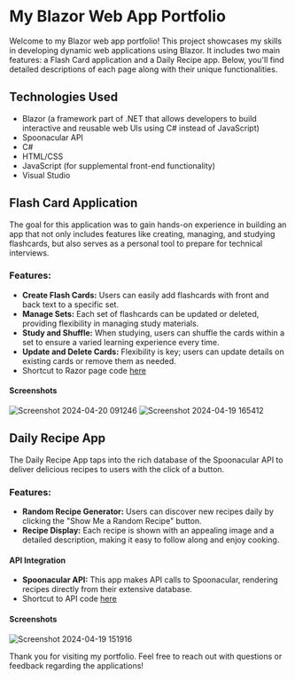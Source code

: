 # My Blazor Web App Portfolio

Welcome to my Blazor web app portfolio! This project showcases my skills in developing dynamic web applications using Blazor. It includes two main features: a Flash Card application and a Daily Recipe app. Below, you'll find detailed descriptions of each page along with their unique functionalities.


## Technologies Used
- Blazor (a framework part of .NET that allows developers to build interactive and reusable web UIs using C# instead of JavaScript)
- Spoonacular API
- C#
- HTML/CSS
- JavaScript (for supplemental front-end functionality)
- Visual Studio

  
## Flash Card Application

The goal for this application was to gain hands-on experience in building an app that not only includes features like creating, managing, and studying flashcards, but also serves as a personal tool to prepare for technical interviews.

### Features:
- **Create Flash Cards:** Users can easily add flashcards with front and back text to a specific set.
- **Manage Sets:** Each set of flashcards can be updated or deleted, providing flexibility in managing study materials.
- **Study and Shuffle:** When studying, users can shuffle the cards within a set to ensure a varied learning experience every time.
- **Update and Delete Cards:** Flexibility is key; users can update details on existing cards or remove them as needed.
- Shortcut to Razor page code [here](https://github.com/Npelletier91/BlazorPortfolioApp/blob/main/BlazorPortfolio/BlazorPortfolio.Client/Pages/Flashcards.razor)

#### Screenshots
![Screenshot 2024-04-20 091246](https://github.com/Npelletier91/BlazorPortfolioApp/assets/129113700/8b323857-972d-49a6-82c2-bfedf16c1b69)
![Screenshot 2024-04-19 165412](https://github.com/Npelletier91/BlazorPortfolioApp/assets/129113700/a2566672-a683-4e16-a99b-2399e8b880ef)


## Daily Recipe App

The Daily Recipe App taps into the rich database of the Spoonacular API to deliver delicious recipes to users with the click of a button.

### Features:
- **Random Recipe Generator:** Users can discover new recipes daily by clicking the "Show Me a Random Recipe" button.
- **Recipe Display:** Each recipe is shown with an appealing image and a detailed description, making it easy to follow along and enjoy cooking.

#### API Integration
- **Spoonacular API:** This app makes API calls to Spoonacular, rendering recipes directly from their extensive database.
- Shortcut to API code [here](https://github.com/Npelletier91/BlazorPortfolioApp/blob/main/BlazorPortfolio/BlazorPortfolio.Client/Services/SpoonacularServices.cs)

#### Screenshots
![Screenshot 2024-04-19 151916](https://github.com/Npelletier91/BlazorPortfolioApp/assets/129113700/6a064d49-e0d1-4a0c-ba59-88bbaf5c4fa3)






Thank you for visiting my portfolio. Feel free to reach out with questions or feedback regarding the applications!

